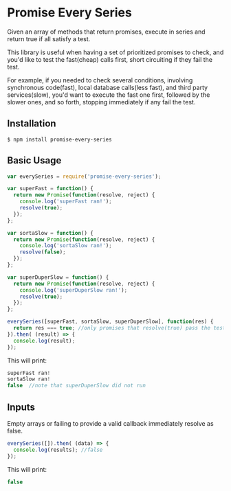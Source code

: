 # Promise Every Series

Given an array of methods that return promises, execute in series and return true if all satisfy a test.

This library is useful when having a set of prioritized promises to check, and you'd like to test the fast(cheap) calls first, short circuiting if they fail the test.

For example, if you needed to check several conditions, involving synchronous code(fast), local database calls(less fast), and third party services(slow), you'd want to execute the fast one first, followed by the slower ones, and so forth, stopping immediately if any fail the test.

## Installation
```$ npm install promise-every-series```

## Basic Usage

```javascript
var everySeries = require('promise-every-series');

var superFast = function() {
  return new Promise(function(resolve, reject) {
    console.log('superFast ran!');
    resolve(true);
  });
};

var sortaSlow = function() {
  return new Promise(function(resolve, reject) {
    console.log('sortaSlow ran!');
    resolve(false);
  });
};

var superDuperSlow = function() {
  return new Promise(function(resolve, reject) {
    console.log('superDuperSlow ran!');
    resolve(true);
  });
};

everySeries([superFast, sortaSlow, superDuperSlow], function(res) {
  return res === true; //only promises that resolve(true) pass the test
}).then( (result) => {
  console.log(result);
});
```
This will print:
```javascript
superFast ran!
sortaSlow ran!
false  //note that superDuperSlow did not run
```

## Inputs
Empty arrays or failing to provide a valid callback immediately resolve as false.
```javascript
everySeries([]).then( (data) => {
  console.log(results); //false
});
```
This will print:
```javascript
false
```